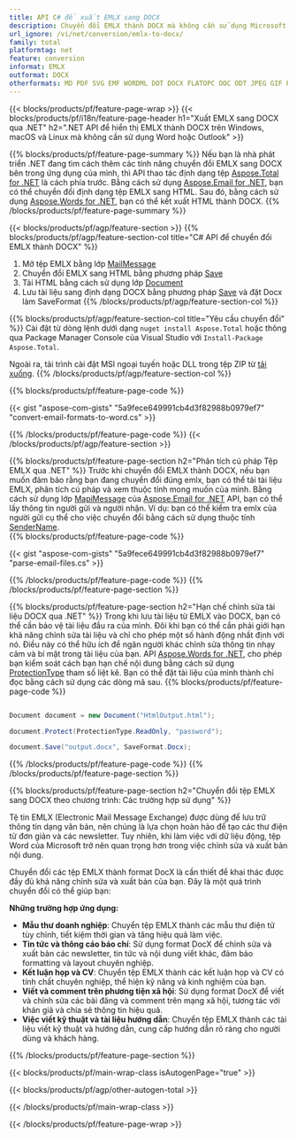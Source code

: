 ```yaml
---
title: API C# để xuất EMLX sang DOCX
description: Chuyển đổi EMLX thành DOCX mà không cần sử dụng Microsoft Word hoặc Outlook trên .NET
url_ignore: /vi/net/conversion/emlx-to-docx/
family: total
platformtag: net
feature: conversion
informat: EMLX
outformat: DOCX
otherformats: MD PDF SVG EMF WORDML DOT DOCX FLATOPC DOC ODT JPEG GIF PNG OTT RTF TEXT EPUB DOCM PCL PS DOTM TIFF DOTX XPS
---
```

{{< blocks/products/pf/feature-page-wrap >}}
{{< blocks/products/pf/i18n/feature-page-header h1="Xuất EMLX sang DOCX qua .NET" h2=".NET API để hiển thị EMLX thành DOCX trên Windows, macOS và Linux mà không cần sử dụng Word hoặc Outlook" >}}

{{% blocks/products/pf/feature-page-summary %}}
Nếu bạn là nhà phát triển .NET đang tìm cách thêm các tính năng chuyển đổi EMLX sang DOCX bên trong ứng dụng của mình, thì API thao tác định dạng tệp [Aspose.Total for .NET](https://products.aspose.com/total/net/) là cách phía trước. Bằng cách sử dụng [Aspose.Email for .NET](https://products.aspose.com/email/net/), bạn có thể chuyển đổi định dạng tệp EMLX sang HTML. Sau đó, bằng cách sử dụng [Aspose.Words for .NET](https://products.aspose.com/words/net/), bạn có thể kết xuất HTML thành DOCX.
{{% /blocks/products/pf/feature-page-summary  %}}

{{< blocks/products/pf/agp/feature-section >}}
{{% blocks/products/pf/agp/feature-section-col title="C# API để chuyển đổi EMLX thành DOCX" %}}
1. Mở tệp EMLX bằng lớp [MailMessage](https://reference.aspose.com/email/net/aspose.email/mailmessage)
2. Chuyển đổi EMLX sang HTML bằng phương pháp [Save](https://reference.aspose.com/email/net/aspose.email.mailmessage/save/methods/3)
3. Tải HTML bằng cách sử dụng lớp [Document](https://reference.aspose.com/words/net/aspose.words/document)
4. Lưu tài liệu sang định dạng DOCX bằng phương pháp [Save](https://reference.aspose.com/words/net/aspose.words.document/save/methods/4) và đặt Docx làm SaveFormat
{{% /blocks/products/pf/agp/feature-section-col %}}

{{% blocks/products/pf/agp/feature-section-col title="Yêu cầu chuyển đổi" %}}
Cài đặt từ dòng lệnh dưới dạng ```nuget install Aspose.Total``` hoặc thông qua Package Manager Console của Visual Studio với ```Install-Package Aspose.Total```.

Ngoài ra, tải trình cài đặt MSI ngoại tuyến hoặc DLL trong tệp ZIP từ [tải xuống](https://releases.aspose.com/total/net).
{{% /blocks/products/pf/agp/feature-section-col %}}

{{% blocks/products/pf/feature-page-code %}}
{{< gist "aspose-com-gists" "5a9fece649991cb4d3f82988b0979ef7" "convert-email-formats-to-word.cs" >}}
{{% /blocks/products/pf/feature-page-code %}}
{{< /blocks/products/pf/agp/feature-section >}}

{{% blocks/products/pf/feature-page-section  h2="Phân tích cú pháp Tệp EMLX qua .NET" %}}
Trước khi chuyển đổi EMLX thành DOCX, nếu bạn muốn đảm bảo rằng bạn đang chuyển đổi đúng emlx, bạn có thể tải tài liệu EMLX, phân tích cú pháp và xem thuộc tính mong muốn của mình. Bằng cách sử dụng lớp [MapiMessage](https://reference.aspose.com/email/net/aspose.email.mapi/mapimessage) của [Aspose.Email for .NET](https://products.aspose.com/email/net/) API, bạn có thể lấy thông tin người gửi và người nhận. Ví dụ: bạn có thể kiểm tra emlx của người gửi cụ thể cho việc chuyển đổi bằng cách sử dụng thuộc tính [SenderName](https://reference.aspose.com/email/net/aspose.email.mapi/mapimessage/properties/sendername).  
{{% blocks/products/pf/feature-page-code %}}
{{< gist "aspose-com-gists" "5a9fece649991cb4d3f82988b0979ef7" "parse-email-files.cs" >}}
{{% /blocks/products/pf/feature-page-code  %}}
{{% /blocks/products/pf/feature-page-section %}}

{{% blocks/products/pf/feature-page-section  h2="Hạn chế chỉnh sửa tài liệu DOCX qua .NET" %}}
Trong khi lưu tài liệu từ EMLX vào DOCX, bạn có thể cần bảo vệ tài liệu đầu ra của mình. Đôi khi bạn có thể cần phải giới hạn khả năng chỉnh sửa tài liệu và chỉ cho phép một số hành động nhất định với nó. Điều này có thể hữu ích để ngăn người khác chỉnh sửa thông tin nhạy cảm và bí mật trong tài liệu của bạn. API [Aspose.Words for .NET](https://products.aspose.com/words/net/), cho phép bạn kiểm soát cách bạn hạn chế nội dung bằng cách sử dụng [ProtectionType](https://reference.aspose.com/words/net/aspose.words/protectiontype) tham số liệt kê. Bạn có thể đặt tài liệu của mình thành chỉ đọc bằng cách sử dụng các dòng mã sau. 
{{% blocks/products/pf/feature-page-code %}}

```cs

Document document = new Document("HtmlOutput.html");

document.Protect(ProtectionType.ReadOnly, "password");

document.Save("output.docx", SaveFormat.Docx);  
```

{{% /blocks/products/pf/feature-page-code  %}}
{{% /blocks/products/pf/feature-page-section %}}

{{% blocks/products/pf/feature-page-section  h2="Chuyển đổi tệp EMLX sang DOCX theo chương trình: Các trường hợp sử dụng" %}}
Tệ tin EMLX (Electronic Mail Message Exchange) được dùng để lưu trữ thông tin dạng văn bản, nên chúng là lựa chọn hoàn hảo để tạo các thư điện tử đơn giản và các newsletter. Tuy nhiên, khi làm việc với dữ liệu động, tệp Word của Microsoft trở nên quan trọng hơn trong việc chỉnh sửa và xuất bản nội dung.

Chuyển đổi các tệp EMLX thành format DocX là cần thiết để khai thác được đầy đủ khả năng chỉnh sửa và xuất bản của bạn. Đây là một quá trình chuyển đổi có thể giúp bạn:

**Những trường hợp ứng dụng:**

*   **Mẫu thư doanh nghiệp**: Chuyển tệp EMLX thành các mẫu thư điện tử tùy chỉnh, tiết kiệm thời gian và tăng hiệu quả làm việc.
*   **Tin tức và thông cáo báo chí**: Sử dụng format DocX để chỉnh sửa và xuất bản các newsletter, tin tức và nội dung viết khác, đảm bảo formatting và layout chuyên nghiệp.
*   **Kết luận họp và CV**: Chuyển tệp EMLX thành các kết luận họp và CV có tính chất chuyên nghiệp, thể hiện kỹ năng và kinh nghiệm của bạn.
*   **Viết và comment trên phương tiện xã hội**: Sử dụng format DocX để viết và chỉnh sửa các bài đăng và comment trên mạng xã hội, tương tác với khán giả và chia sẻ thông tin hiệu quả.
*   **Việc viết kỹ thuật và tài liệu hướng dẫn**: Chuyển tệp EMLX thành các tài liệu viết kỹ thuật và hướng dẫn, cung cấp hướng dẫn rõ ràng cho người dùng và khách hàng.
{{% /blocks/products/pf/feature-page-section %}}
{{< blocks/products/pf/main-wrap-class isAutogenPage="true" >}}

{{< blocks/products/pf/agp/other-autogen-total >}}


{{< /blocks/products/pf/main-wrap-class >}}

{{< /blocks/products/pf/feature-page-wrap >}}